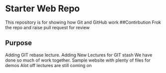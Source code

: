 # Starter Web Repo

This repository is for showing how Git and GitHub work
##Contirbution
Frok the repo and raise pull request for review
## Purpose
Adding GIT rebase lecture.
Adding New Lectures for GIT stash
We have done so much of work together.
Sample website with plenty of files for demos
Alot off lectures are still coming on
